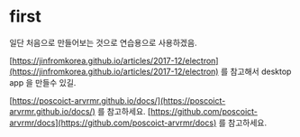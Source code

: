 # first
일단 처음으로 만들어보는 것으로 연습용으로 사용하겠음.

[https://jinfromkorea.github.io/articles/2017-12/electron](https://jinfromkorea.github.io/articles/2017-12/electron) 를 참고해서 desktop app 을 만들수 있길.

[https://poscoict-arvrmr.github.io/docs/](https://poscoict-arvrmr.github.io/docs/) 를 참고하세요.
[https://github.com/poscoict-arvrmr/docs](https://github.com/poscoict-arvrmr/docs) 를 참고하세요.
